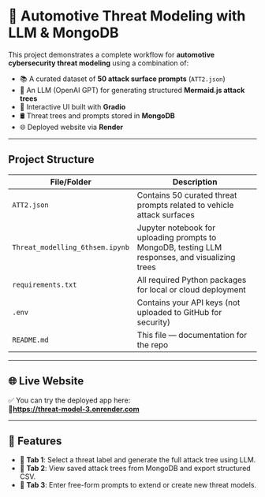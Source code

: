 # 🔐 Automotive Threat Modeling with LLM & MongoDB

This project demonstrates a complete workflow for **automotive cybersecurity threat modeling** using a combination of:

- 📚 A curated dataset of **50 attack surface prompts** (`ATT2.json`)
- 🤖 An LLM (OpenAI GPT) for generating structured **Mermaid.js attack trees**
- 🧠 Interactive UI built with **Gradio**
- 🛢️ Threat trees and prompts stored in **MongoDB**
- 🌐 Deployed website via **Render**

---

## Project Structure

| File/Folder | Description |
|-------------|-------------|
| `ATT2.json` | Contains 50 curated threat prompts related to vehicle attack surfaces |
| `Threat_modelling_6thsem.ipynb` | Jupyter notebook for uploading prompts to MongoDB, testing LLM responses, and visualizing trees |
| `requirements.txt` | All required Python packages for local or cloud deployment |
| `.env` | Contains your API keys (not uploaded to GitHub for security) |
| `README.md` | This file — documentation for the repo |

---

## 🌐 Live Website

✅ You can try the deployed app here:  
**🔗https://threat-model-3.onrender.com**

---

## 🧪 Features

- 🔎 **Tab 1**: Select a threat label and generate the full attack tree using LLM.
- 📂 **Tab 2**: View saved attack trees from MongoDB and export structured CSV.
- 🧠 **Tab 3**: Enter free-form prompts to extend or create new threat models.


